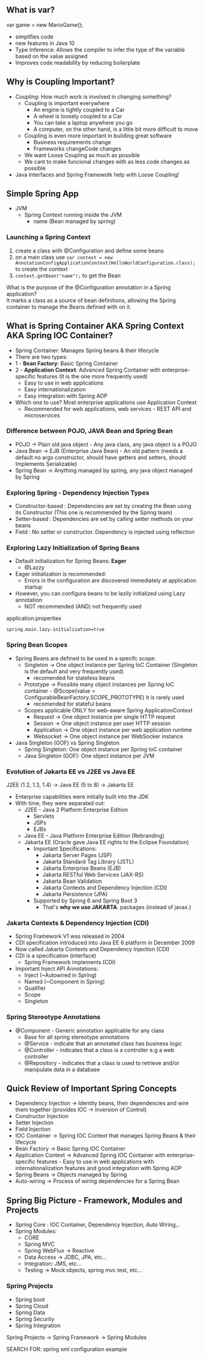## What is var?
var game = new MarioGame();  

* simplifies code
* new features in Java 10
* Type Inference: Allows the compiler to infer the type of the variable based on the value assigned
* Improves code readability by reducing boilerplate

## Why is Coupling Important?
* Coupling: How much work is involved in changing something?
  * Coupling is important everywhere
    * An engine is tightly coupled to a Car
    * A wheel is loosely coupled to a Car
    * You can take a laptop anywhere you go
    * A computer, on the other hand, is a little bit more difficult to move
  * Coupling is even more important in building great software
    * Business requirements change
    * Frameworks changeCode changes
  * We want Loose Coupling as much as possible
  * We cant to make funcional changes with as less code changes as possible
* Java Interfaces and Spring Framewotk help with Loose Coupling!


## Simple Spring App
* JVM
  * Spring Context running inside the JVM
    * name (Bean managed by spring)

### Launching a Spring Context
1. create a class with @Configuration and define some beans
2. on a main class use ``` var context = new AnnotationConfigApplicationContext(HelloWorldConfiguration.class); ``` to create the context 
3. ``` context.getBean("name"); ``` to get the Bean

What is the purpose of the @Configuration annotation in a Spring application?  
It marks a class as a source of bean definitions, allowing the Spring container to manage the Beans defined with on it.  


## What is Spring Container AKA Spring Context AKA Spring IOC Container?
* Spring Container: Manages Spring beans & their lifecycle
* There are two types:
* 1 - **Bean Factory**: Basic Spring Container
* 2 - **Application Context**: Advanced Spring Container with enterprise-specific features (It is the one more frequently used)
  * Easy to use in web applications
  * Easy internationalization
  * Easy integration with Spring AOP
* Which one to use? Most enterprise applications use Application Context
  * Recommended for web applications, web services - REST API and microservices

### Difference between POJO, JAVA Bean and Spring Bean
* POJO -> Plain old java object - Any java class, any java object is a POJO
* Java Bean -> EJB (Enterprise Java Bean) - An old pattern (needs a default no args constructor, should have getters and setters, should Implements Serializable)
* Spring Bean -> Anything managed by spring, any java object managed by Spring


### Exploring Spring - Dependency Injection Types
* Constructor-based : Dependencies are set by creating the Bean using its Constructor (This one is recommended by the Spring team)
* Setter-based : Dependencies are set by calling setter methods on your beans
* Field : No setter or constructor. Dependency is injected using reflection


### Exploring Lazy Initialization of Spring Beans
* Default initialization for Spring Beans: **Eager**
  * @Lazzy
* Eager initialization is recommended:
  * Errors in the configuration are discovered immediately at application startup
* However, you can configura beans to be lazily initialized using Lazy annotation
  * NOT recommended (AND) not frequently used

application.properties  
```
spring.main.lazy-initialization=true
```

### Spring Bean Scopes
* Spring Beans are defined to be used in a specifc scope:
  * Singleton -> One object instance per Spring IoC Container (Singleton is the default and very frequently used)
    * recomended for stateless beans
  * Prototype -> Possible many object instances per Spring IoC container - @Scope(value = ConfigurableBeanFactory.SCOPE_PROTOTYPE) it is rarely used
    * recomended for stateful beans
  * Scopes applicable ONLY for web-aware Spring ApplicationContext
    * Request -> One object instance per single HTTP request
    * Session -> One object instance per user HTTP session
    * Application -> One object instance per web application runtime
    * Websocket -> One object instance per WebSocker instance
* Java Singleton (GOF) vs Spring Singleton
  * Spring Singleton: One object instance per Spring IoC container
  * Java Singleton (GOF): One object instance per JVM


### Evolution of Jakarta EE vs J2EE vs Java EE
J2EE (1.2, 1.3, 1.4) -> Java EE (5 to 8) -> Jakarta EE  

* Enterprise capabilities were initially built into the JDK
* With time, they were separated out:
  * J2EE - Java 2 Platform Enterprise Edition
    * Servlets
    * JSPs
    * EJBs
  * Java EE  - Java Platform Enterprise Edition (Rebranding)
  * Jakarta EE (Oracle gave Java EE rights to the Eclipse Foundation)
    * Important Specifications:
      * Jakarta Server Pages (JSP)
      * Jakarta Standard Tag Library (JSTL)
      * Jakarta Enterprise Beans (EJB)
      * Jakarta RESTful Web Services (JAX-RS)
      * Jakarta Bean Validation
      * Jakarta Contexts and Dependency Injection (CDI)
      * Jakarta Persistence (JPA)
    * Supported by Spring 6 and Spring Boot 3
      * That's **why we use JAKARTA**. packages (instead of javax.)

### Jakarta Contexts & Dependency Injection (CDI)
* Spring Framework V1 was released in 2004
* CDI specification introduced into Java EE 6 platform in December 2009 
* Now called Jakarta Contexts and Dependency Injection (CDI)
* CDI is a specification (interface)
  * Spring Framework implements (CDI)
* Important Inject API Annotations:
  * Inject (~Autowired in Spring)
  * Named (~Component in Spring)
  * Qualifier
  * Scope
  * Singleton

### Spring Stereotype Annotations
* @Component - Generic annotation applicable for any class
  * Base for all spring stereotype annotations
  * @Service - indicate that an annotated class has business logic
  * @Controller - indicates that a class is a controller e.g a web controller
  * @Repository - indicates that a class is used to retrieve and/or manipulate data in a database

## Quick Review of Important Spring Concepts
* Dependency Injection -> Identity beans, their dependencies and wire them together (provides IOC -> Inversion of Control)
* Constructor Injection
* Setter Injection
* Field Injection
* IOC Container -> Spring IOC Context that manages Spring Beans & their lifecycle
* Bean Factory -> Basic Spring IOC Container
* Application Context -> Advanced Spring IOC Container with enterprise-specific features - Easy to use in web applications with internationalization features and good integration with Spring AOP
* Spring Beans -> Objects managed by Spring
* Auto-wiring -> Process of wiring dependencies for a Spring Bean

## Spring Big Picture - Framework, Modules and Projects
* Spring Core : IOC Container, Dependency Injection, Auto Wiring,..
* Spring Modules:
  * CORE
  * Spring MVC
  * Spring WebFlux -> Reactive
  * Data Access -> JDBC, JPA, etc...
  * Integration: JMS, etc...
  * Testing -> Mock objects, spring mvc test, etc...

### Spring Projects
* Spring boot
* Spring Cloud
* Spring Data
* Spring Security
* Spring Integration

Spring Projects -> Spring Framework -> Spring Modules  

SEARCH FOR: spring xml configuration example    